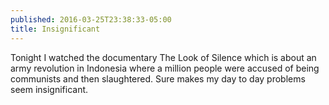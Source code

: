 ```yaml
---
published: 2016-03-25T23:38:33-05:00
title: Insignificant
---
```

Tonight I watched the documentary The Look of Silence which is about an army revolution in Indonesia where a million people were accused of being communists and then slaughtered. Sure makes my day to day problems seem insignificant.